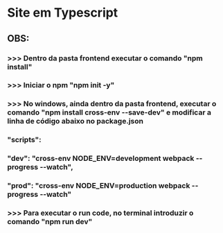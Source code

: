 # Site em Typescript
## OBS:
### >>> Dentro da pasta frontend executar o comando "npm install"
### >>> Iniciar o npm "npm init -y"
### >>> No windows, ainda dentro da pasta frontend, executar o comando "npm install cross-env --save-dev" e modificar a linha de código abaixo no package.json
### "scripts":
###    "dev": "cross-env NODE_ENV=development webpack --progress --watch",
###    "prod": "cross-env NODE_ENV=production webpack --progress --watch"
### >>> Para executar o run code, no terminal introduzir o comando "npm run dev"
